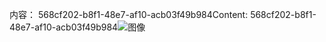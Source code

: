 <span data-ttu-id="3e828-101">内容： 568cf202-b8f1-48e7-af10-acb03f49b984</span><span class="sxs-lookup"><span data-stu-id="3e828-101">Content: 568cf202-b8f1-48e7-af10-acb03f49b984</span></span>![图像](1f797314-4254-4320-b9a0-f4c6a791ff74.png)
